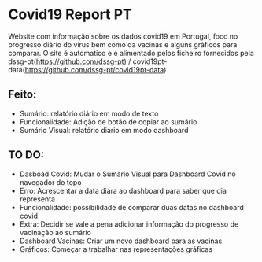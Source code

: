 # Covid19 Report PT

Website com informação sobre os dados covid19 em Portugal, foco no progresso diário do vírus bem como da vacinas e alguns gráficos para comparar. O site é automatico e é alimentado pelos ficheiro fornecidos pela dssg-pt(https://github.com/dssg-pt) / covid19pt-data(https://github.com/dssg-pt/covid19pt-data)

## Feito:

- Sumário: relatório diário em modo de texto
- Funcionalidade: Adição de botão de copiar ao sumário
- Sumário Visual: relatório diario em modo dashboard

## TO DO:

- Dasboad Covid: Mudar o Sumário Visual para Dashboard Covid no navegador do topo
- Erro: Acrescentar a data diára ao dashboard para saber que dia representa
- Funcionalidade: possibilidade de comparar duas datas no dashboard covid
- Extra: Decidir se vale a pena adicionar informação do progresso de vacinação ao sumário
- Dashboard Vacinas: Criar um novo dashboard para as vacinas
- Gráficos: Começar a trabalhar nas representações gráficas
